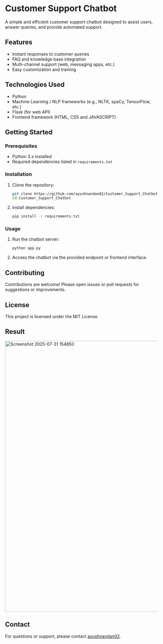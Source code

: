 # Customer Support Chatbot

A simple and efficient customer support chatbot designed to assist users, answer queries, and provide automated support.

## Features

- Instant responses to customer queries
- FAQ and knowledge base integration
- Multi-channel support (web, messaging apps, etc.)
- Easy customization and training

## Technologies Used

- Python
- Machine Learning / NLP frameworks (e.g., NLTK, spaCy, TensorFlow, etc.)
- Flask (for web API)
- Frontend framework (HTML, CSS and JAVASCRIPT)

## Getting Started

### Prerequisites

- Python 3.x installed
- Required dependencies listed in `requirements.txt`

### Installation

1. Clone the repository:
    ```bash
    git clone https://github.com/ayushnandan02/Customer_Support_Chatbot.git
    cd Customer_Support_Chatbot
    ```
2. Install dependencies:
    ```bash
    pip install -r requirements.txt
    ```

### Usage

1. Run the chatbot server:
    ```bash
    python app.py
    ```
2. Access the chatbot via the provided endpoint or frontend interface.

## Contributing

Contributions are welcome! Please open issues or pull requests for suggestions or improvements.

## License

This project is licensed under the MIT License.

## **Result**

<img width="1168" height="894" alt="Screenshot 2025-07-31 154850" src="https://github.com/user-attachments/assets/e3630192-0a48-4407-ba34-f09a2e2d73d5" />


## Contact

For questions or support, please contact [ayushnandan02](https://github.com/ayushnandan02).
